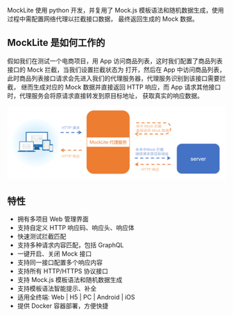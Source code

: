 MockLite 使用 python 开发，并复用了 Mock.js 模板语法和随机数据生成，使用过程中需配置网络代理以拦截接口数据，
最终返回生成的 Mock 数据。

## MockLite 是如何工作的
假如我们在测试一个电商项目，用 App 访问商品列表，这时我们配置了商品列表接口的 Mock 拦截，当我们设置拦截状态为
打开，然后在 App 中访问商品列表，此时商品列表接口请求会先进入我们的代理服务器，代理服务识别到该接口需要拦截，
继而生成对应的 Mock 数据并直接返回 HTTP 响应，而 App 请求其他接口时，代理服务会将原请求直接转发到原目标地址，
获取真实的响应数据。

![](./_media/20201014204023651.jpg)


## 特性

* 拥有多项目 Web 管理界面
* 支持自定义 HTTP 响应码、响应头、响应体
* 快速测试拦截匹配
* 支持多种请求内容匹配，包括 GraphQL 
* 一键开启、关闭 Mock 接口
* 支持同一接口配置多个响应内容
* 支持所有 HTTP/HTTPS 协议接口
* 支持 Mock.js 模板语法和随机数据生成
* 支持模板语法智能提示、补全
* 适用全终端: Web | H5 | PC | Android | iOS
* 提供 Docker 容器部署，方便快捷
